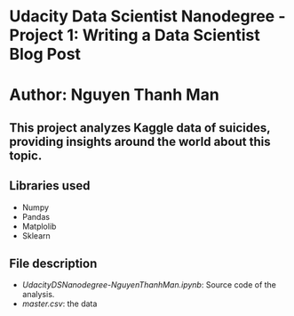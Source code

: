 # Udacity Data Scientist Nanodegree - Project 1: Writing a Data Scientist Blog Post
# Author: Nguyen Thanh Man

## This project analyzes Kaggle data of suicides, providing insights around the world about this topic.

## Libraries used
- Numpy
- Pandas
- Matplolib
- Sklearn

## File description
- *UdacityDSNanodegree-NguyenThanhMan.ipynb*: Source code of the analysis.
- *master.csv*: the data

